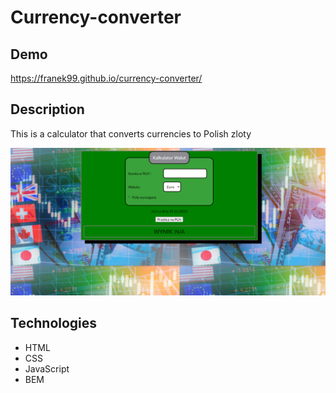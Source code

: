 # Currency-converter
## Demo
https://franek99.github.io/currency-converter/

## Description
This is a calculator that converts currencies to Polish zloty

![Website](images/Converter.png)
## Technologies
- HTML
- CSS
- JavaScript
- BEM
